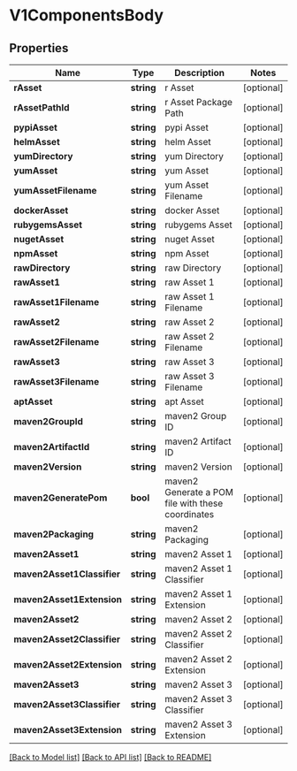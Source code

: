 # V1ComponentsBody

## Properties
Name | Type | Description | Notes
------------ | ------------- | ------------- | -------------
**rAsset** | **string** | r Asset | [optional] 
**rAssetPathId** | **string** | r Asset  Package Path | [optional] 
**pypiAsset** | **string** | pypi Asset | [optional] 
**helmAsset** | **string** | helm Asset | [optional] 
**yumDirectory** | **string** | yum Directory | [optional] 
**yumAsset** | **string** | yum Asset | [optional] 
**yumAssetFilename** | **string** | yum Asset  Filename | [optional] 
**dockerAsset** | **string** | docker Asset | [optional] 
**rubygemsAsset** | **string** | rubygems Asset | [optional] 
**nugetAsset** | **string** | nuget Asset | [optional] 
**npmAsset** | **string** | npm Asset | [optional] 
**rawDirectory** | **string** | raw Directory | [optional] 
**rawAsset1** | **string** | raw Asset 1 | [optional] 
**rawAsset1Filename** | **string** | raw Asset 1 Filename | [optional] 
**rawAsset2** | **string** | raw Asset 2 | [optional] 
**rawAsset2Filename** | **string** | raw Asset 2 Filename | [optional] 
**rawAsset3** | **string** | raw Asset 3 | [optional] 
**rawAsset3Filename** | **string** | raw Asset 3 Filename | [optional] 
**aptAsset** | **string** | apt Asset | [optional] 
**maven2GroupId** | **string** | maven2 Group ID | [optional] 
**maven2ArtifactId** | **string** | maven2 Artifact ID | [optional] 
**maven2Version** | **string** | maven2 Version | [optional] 
**maven2GeneratePom** | **bool** | maven2 Generate a POM file with these coordinates | [optional] 
**maven2Packaging** | **string** | maven2 Packaging | [optional] 
**maven2Asset1** | **string** | maven2 Asset 1 | [optional] 
**maven2Asset1Classifier** | **string** | maven2 Asset 1 Classifier | [optional] 
**maven2Asset1Extension** | **string** | maven2 Asset 1 Extension | [optional] 
**maven2Asset2** | **string** | maven2 Asset 2 | [optional] 
**maven2Asset2Classifier** | **string** | maven2 Asset 2 Classifier | [optional] 
**maven2Asset2Extension** | **string** | maven2 Asset 2 Extension | [optional] 
**maven2Asset3** | **string** | maven2 Asset 3 | [optional] 
**maven2Asset3Classifier** | **string** | maven2 Asset 3 Classifier | [optional] 
**maven2Asset3Extension** | **string** | maven2 Asset 3 Extension | [optional] 

[[Back to Model list]](../../README.md#documentation-for-models) [[Back to API list]](../../README.md#documentation-for-api-endpoints) [[Back to README]](../../README.md)

